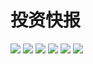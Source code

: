 # 投资快报
![](https://github.com/782271752/news/blob/master/screenshot/IMG_0336.PNG)
![](https://github.com/782271752/news/blob/master/screenshot/IMG_0337.PNG)
![](https://github.com/782271752/news/blob/master/screenshot/IMG_0341.PNG)
![](https://github.com/782271752/news/blob/master/screenshot/IMG_0344.PNG)
![](https://github.com/782271752/news/blob/master/screenshot/IMG_0347.PNG)
![](https://github.com/782271752/news/blob/master/screenshot/IMG_0349.PNG)
